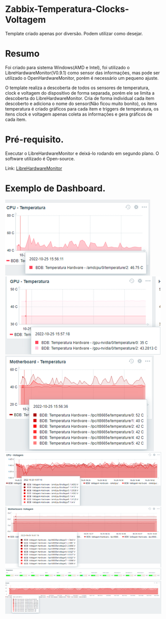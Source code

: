 # Zabbix-Temperatura-Clocks-Voltagem

Template criado apenas por diversão.
Podem utilizar como desejar.

# Resumo
Foi criado para sistema Windows(AMD e Intel), foi utilizado o LibreHardwareMonitor(V0.9.1) como sensor das informações, mas pode ser utilizado o OpenHardwareMonitor, porém é necessário um pequeno ajuste. 

O template realiza a descoberta de todos os sensores de temperatura, clock e voltagem do dispositivo de forma separada, porém ele se limita a descoberta do LibreHardwareMonitor.
Cria de forma individual cada item descoberto e adiciona o nome do sensor(Não ficou muito bonito), os itens temperatura é criado gráficos para cada item e triggers de temperatura, os itens clock e voltagem apenas coleta as informações e gera gráficos de cada item.

# Pré-requisito.
Executar o LibreHardwareMonitor e deixá-lo rodando em segundo plano.
O software utilizado é Open-source.

Link: [LibreHardwareMonitor](https://github.com/LibreHardwareMonitor/LibreHardwareMonitor)

# Exemplo de Dashboard.
![](/img/Screenshot_12.png)
![](/img/Screenshot_13.png)
![](/img/Screenshot_14.png)
![](/img/Screenshot_15.png)
![](/img/Screenshot_16.png)
![](/img/Screenshot_17.png)
![](/img/Screenshot_18.png)
